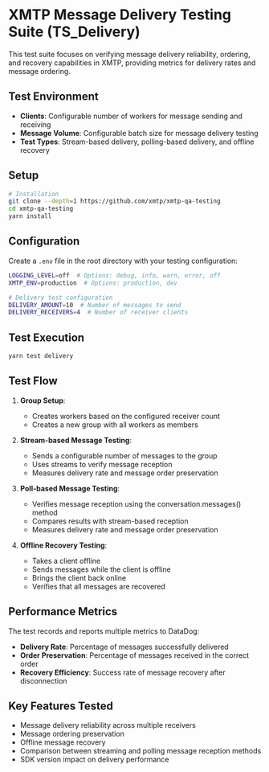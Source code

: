 # XMTP Message Delivery Testing Suite (TS_Delivery)

This test suite focuses on verifying message delivery reliability, ordering, and recovery capabilities in XMTP, providing metrics for delivery rates and message ordering.

## Test Environment

- **Clients**: Configurable number of workers for message sending and receiving
- **Message Volume**: Configurable batch size for message delivery testing
- **Test Types**: Stream-based delivery, polling-based delivery, and offline recovery

## Setup

```bash
# Installation
git clone --depth=1 https://github.com/xmtp/xmtp-qa-testing
cd xmtp-qa-testing
yarn install
```

## Configuration

Create a `.env` file in the root directory with your testing configuration:

```bash
LOGGING_LEVEL=off  # Options: debug, info, warn, error, off
XMTP_ENV=production  # Options: production, dev

# Delivery test configuration
DELIVERY_AMOUNT=10  # Number of messages to send
DELIVERY_RECEIVERS=4  # Number of receiver clients
```

## Test Execution

```bash
yarn test delivery
```

## Test Flow

1. **Group Setup**:

   - Creates workers based on the configured receiver count
   - Creates a new group with all workers as members

2. **Stream-based Message Testing**:

   - Sends a configurable number of messages to the group
   - Uses streams to verify message reception
   - Measures delivery rate and message order preservation

3. **Poll-based Message Testing**:

   - Verifies message reception using the conversation.messages() method
   - Compares results with stream-based reception
   - Measures delivery rate and message order preservation

4. **Offline Recovery Testing**:
   - Takes a client offline
   - Sends messages while the client is offline
   - Brings the client back online
   - Verifies that all messages are recovered

## Performance Metrics

The test records and reports multiple metrics to DataDog:

- **Delivery Rate**: Percentage of messages successfully delivered
- **Order Preservation**: Percentage of messages received in the correct order
- **Recovery Efficiency**: Success rate of message recovery after disconnection

## Key Features Tested

- Message delivery reliability across multiple receivers
- Message ordering preservation
- Offline message recovery
- Comparison between streaming and polling message reception methods
- SDK version impact on delivery performance
